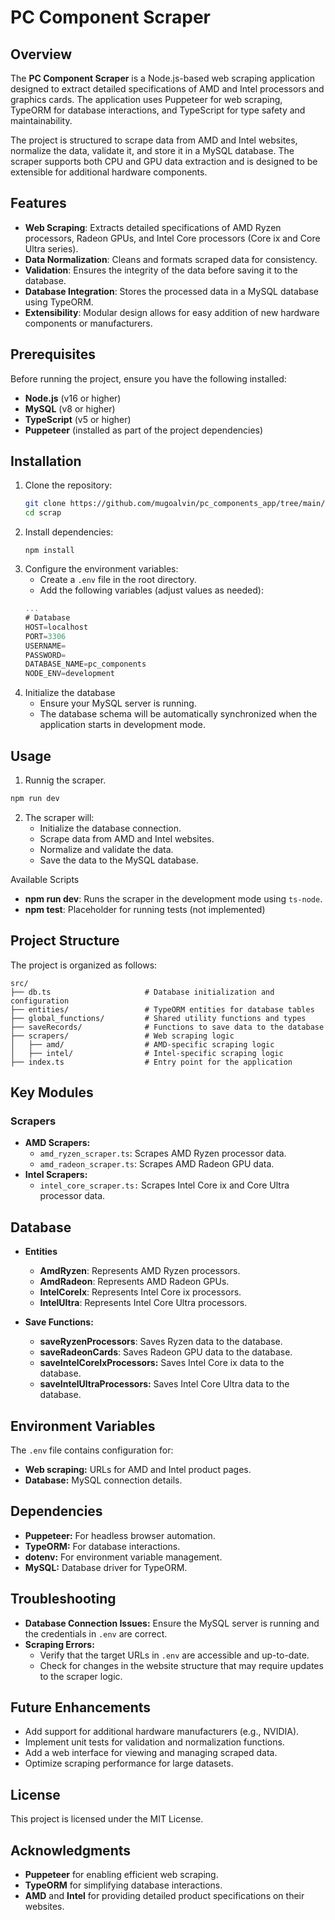 # PC Component Scraper

## Overview
The **PC Component Scraper** is a Node.js-based web scraping application designed to extract detailed specifications of AMD and Intel processors and graphics cards. The application uses Puppeteer for web scraping, TypeORM for database interactions, and TypeScript for type safety and maintainability.

The project is structured to scrape data from AMD and Intel websites, normalize the data, validate it, and store it in a MySQL database. The scraper supports both CPU and GPU data extraction and is designed to be extensible for additional hardware components.


## Features
- **Web Scraping**: Extracts detailed specifications of AMD Ryzen processors, Radeon GPUs, and Intel Core processors (Core ix and Core Ultra series).
- **Data Normalization**: Cleans and formats scraped data for consistency.
- **Validation**: Ensures the integrity of the data before saving it to the database.
- **Database Integration**: Stores the processed data in a MySQL database using TypeORM.
- **Extensibility**: Modular design allows for easy addition of new hardware components or manufacturers.


## Prerequisites
Before running the project, ensure you have the following installed:
- **Node.js** (v16 or higher)
- **MySQL** (v8 or higher)
- **TypeScript** (v5 or higher)
- **Puppeteer** (installed as part of the project dependencies)

## Installation
1. Clone the repository:
   ```bash
   git clone https://github.com/mugoalvin/pc_components_app/tree/main/scrap.git
   cd scrap
2. Install dependencies:
	```
	npm install
3. Configure the environment variables:
	- Create a `.env` file in the root directory.
	- Add the following variables (adjust values as needed):
	```js
	...
	# Database
	HOST=localhost
	PORT=3306
	USERNAME=
	PASSWORD=
	DATABASE_NAME=pc_components
	NODE_ENV=development
	```
4. Initialize the database
	- Ensure your MySQL server is running.
	- The database schema will be automatically synchronized when the application starts in development mode.

## Usage
1. Runnig the scraper.
```bash 
npm run dev
```
2. The scraper will:
	- Initialize the database connection.
	- Scrape data from AMD and Intel websites.
	- Normalize and validate the data.
	- Save the data to the MySQL database.

Available Scripts
- **npm run dev**: Runs the scraper in the development mode using `ts-node`.
- **npm test**: Placeholder for running tests (not implemented)

## Project Structure
The project is organized as follows:
```
src/
├── db.ts                     # Database initialization and configuration
├── entities/                 # TypeORM entities for database tables
├── global_functions/         # Shared utility functions and types
├── saveRecords/              # Functions to save data to the database
├── scrapers/                 # Web scraping logic
│   ├── amd/                  # AMD-specific scraping logic
│   ├── intel/                # Intel-specific scraping logic
├── index.ts                  # Entry point for the application
```

## Key Modules
### Scrapers
- **AMD Scrapers:**
	- `amd_ryzen_scraper.ts`: Scrapes AMD Ryzen processor data.
	- `amd_radeon_scraper.ts`: Scrapes AMD Radeon GPU data.
- **Intel Scrapers:**
	- `intel_core_scraper.ts:` Scrapes Intel Core ix and Core Ultra processor data.

## Database
	
- **Entities**
	- **AmdRyzen**: Represents AMD Ryzen processors.
	- **AmdRadeon**: Represents AMD Radeon GPUs.
	- **IntelCoreIx**: Represents Intel Core ix processors.
	- **IntelUltra**: Represents Intel Core Ultra processors.

- **Save Functions:**
	- **saveRyzenProcessors**: Saves Ryzen data to the database.
	- **saveRadeonCards**: Saves Radeon GPU data to the database.
	- **saveIntelCoreIxProcessors:** Saves Intel Core ix data to the database.
	- **saveIntelUltraProcessors:** Saves Intel Core Ultra data to the database.


## Environment Variables
The `.env` file contains configuration for:

- **Web scraping:** URLs for AMD and Intel product pages.
- **Database:** MySQL connection details.

## Dependencies
- **Puppeteer:** For headless browser automation.
- **TypeORM:** For database interactions.
- **dotenv:** For environment variable management.
- **MySQL:** Database driver for TypeORM.

## Troubleshooting
- **Database Connection Issues:**
Ensure the MySQL server is running and the credentials in `.env` are correct.
- **Scraping Errors:**
	- Verify that the target URLs in `.env` are accessible and up-to-date.
	- Check for changes in the website structure that may require updates to the scraper logic.
## Future Enhancements
- Add support for additional hardware manufacturers (e.g., NVIDIA).
- Implement unit tests for validation and normalization functions.
- Add a web interface for viewing and managing scraped data.
- Optimize scraping performance for large datasets.
## License
This project is licensed under the MIT License.

## Acknowledgments
- **Puppeteer** for enabling efficient web scraping.
- **TypeORM** for simplifying database interactions.
- **AMD** and **Intel** for providing detailed product specifications on their websites.